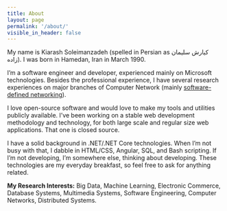 ```yaml
---
title: About
layout: page
permalink: '/about/'
visible_in_header: false
---
```


My name is Kiarash Soleimanzadeh (spelled in Persian as کیارش سلیمان زاده). I was born in Hamedan, Iran in March 1990.

I’m a software engineer and developer, experienced mainly on Microsoft technologies. Besides the professional experience, I have several research experiences on major branches of Computer Network (mainly [software-defined networking](https://en.wikipedia.org/wiki/Software-defined_networking)).

I love open-source software and would love to make my tools and utilities publicly available. I’ve been working on a stable web development methodology and technology, for both large scale and regular size web applications. That one is closed source.

I have a solid background in .NET/.NET Core technologies. When I’m not busy with that, I dabble in HTML/CSS, Angular, SQL, and Bash scripting. If I’m not developing, I’m somewhere else, thinking about developing. These technologies are my everyday breakfast, so feel free to ask for anything related.

**My Research Interests:** Big Data, Machine Learning, Electronic Commerce, Database Systems, Multimedia Systems, Software Engineering, Computer Networks, Distributed Systems.
